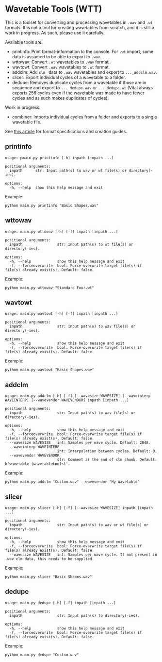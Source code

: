 # Wavetable Tools (WTT)

This is a toolset for converting and processing wavetables in `.wav` and `.wt` formats. It is not a tool for creating wavetables from scratch, and it is still a work in progress. As such, please use it carefully. 

Available tools are:

- printinfo: Print format-information to the console. For `.wt` import, some data is assumed to be able to export to `.wav`.
- wttowav: Convert `.wt` wavetables to `.wav` formatl.
- wavtowt: Convert `.wav` wavetables to `.wt` format.
- addclm: Add `clm ` data to `.wav` wavetables and export to `..._addclm.wav`. 
- slicer: Export individual cycles of a wavetable to a folder.
- dedupe: Removes duplicate cycles from a wavetable if those are in sequence and export to `..._dedupe.wav` or `..._dedupe.wt` (Vital always exports 256 cycles even if the wavetable was made to have fewer cycles and as such makes duplicates of cycles).

Work in progress:
- combiner: Imports individual cycles from a folder and exports to a single wavetable file.

See [this article](https://gist.github.com/iicaras/f63dc9fcc3f9a83ccaf2de3fbc9fbb5a) for format specifications and creation guides.

## printinfo

```
usage: pmain.py printinfo [-h] inpath [inpath ...]

positional arguments:
  inpath      str: Input path(s) to wav or wt file(s) or directory(-ies).

options:
  -h, --help  show this help message and exit
```

Example:

```
python main.py printinfo "Basic Shapes.wav"
```

## wttowav

```
usage: main.py wttowav [-h] [-f] inpath [inpath ...]

positional arguments:
  inpath                str: Input path(s) to wt file(s) or directory(-ies).

options:
  -h, --help            show this help message and exit
  -f, --forceoverwrite  bool: Force-overwrite target file(s) if file(s) already exist(s). Default: false.
```

Example:

```
python main.py wttowav "Standard Four.wt"
```

## wavtowt

```
usage: main.py wavtowt [-h] [-f] inpath [inpath ...]

positional arguments:
  inpath                str: Input path(s) to wav file(s) or directory(-ies).

options:
  -h, --help            show this help message and exit
  -f, --forceoverwrite  bool: Force-overwrite target file(s) if file(s) already exist(s). Default: false.
```

Example:

```
python main.py wavtowt "Basic Shapes.wav"
```

## addclm

```
usage: main.py addclm [-h] [-f] [--wavesize WAVESIZE] [--waveinterp WAVEINTERP] [--wavevendor WAVEVENDOR] inpath [inpath ...]

positional arguments:
  inpath                str: Input path(s) to wav file(s) or directory(-ies).

options:
  -h, --help            show this help message and exit
  -f, --forceoverwrite  bool: Force-overwrite target file(s) if file(s) already exist(s). Default: false.
  --wavesize WAVESIZE   int: Samples per wave cycle. Default: 2048.
  --waveinterp WAVEINTERP
                        int: Interpolation between cycles. Default: 0.
  --wavevendor WAVEVENDOR
                        str: Comment at the end of clm chunk. Default: b'wavetable (wavetabletools)'.
```

Example:

```
python main.py addclm "Custom.wav" --wavevendor "My Wavetable"
```

## slicer

```
usage: main.py slicer [-h] [-f] [--wavesize WAVESIZE] inpath [inpath ...]

positional arguments:
  inpath                str: Input path(s) to wav or wt file(s) or directory(-ies).

options:
  -h, --help            show this help message and exit
  -f, --forceoverwrite  bool: Force-overwrite target file(s) if file(s) already exist(s). Default: false.
  --wavesize WAVESIZE   int: Samples per wave cycle. If not present in .wav clm data, this needs to be supplied.
```

Example:

```
python main.py slicer "Basic Shapes.wav"
```

## dedupe

```
usage: main.py dedupe [-h] [-f] inpath [inpath ...]

positional arguments:
  inpath                str: Input path(s) to directory(-ies).

options:
  -h, --help            show this help message and exit
  -f, --forceoverwrite  bool: Force-overwrite target file(s) if file(s) already exist(s). Default: false.
```

Example:

```
python main.py dedupe "Custom.wav"
```

